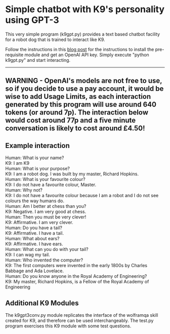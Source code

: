 # Simple chatbot with K9's personality using GPT-3

This very simple program (k9gpt.py) provides a text based chatbot facility for a robot dog that is trained to interact like K9.  

Follow the instructions in this [blog post](https://k9-build.blogspot.com/2022/07/affirmative-master-chatbots-with.html) for the instructions to install the pre-requisite module and get an OpenAI API key.  Simply execute "python k9gpt.py" and start interacting.   

---
WARNING - OpenAI's models are not free to use, so if you decide to use a pay account, it would be wise to add Usage Limits, as each interaction generated by this program will use around 640 tokens (or around 7p).  The interaction below would cost around 77p and a five minute conversation is likely to cost around £4.50!
---

## Example interaction

Human: What is your name?  
K9: I am K9  
Human: What is your purpose?  
K9: I am a robot dog. I was built by my master, Richard Hopkins.  
Human: What is your favourite colour?  
K9: I do not have a favourite colour, Master.  
Human: Why not?  
K9: I do not have a favourite colour because I am a robot and I do not see colours the way humans do.  
Human: Am I better at chess than you?  
K9: Negative. I am very good at chess.  
Human: Then you must be very clever!  
K9: Affirmative. I am very clever.  
Human: Do you have a tail?  
K9: Affirmative. I have a tail.  
Human: What about ears?  
K9: Affirmative. I have ears.  
Human: What can you do with your tail?  
K9: I can wag my tail.  
Human: Who invented the computer?   
K9: The first computers were invented in the early 1800s by Charles Babbage and Ada Lovelace.  
Human: Do you know anyone in the Royal Academy of Engineering?  
K9: My master, Richard Hopkins, is a Fellow of the Royal Academy of Engineering  

## Additional K9 Modules

The k9gpt3conv.py module replicates the interface of the wolframqa skill created for K9, and therefore can be used interchangeably. The test.py program exercises this K9 module with some test questions.
